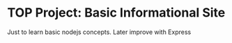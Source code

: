 # TOP Project: Basic Informational Site

Just to learn basic nodejs concepts. Later improve with Express
